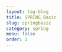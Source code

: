 ```yaml
---
layout: tag-blog
title: SPRING_Basic
slug: springbasic
category: spring
menu: false
order: 1
---
```


